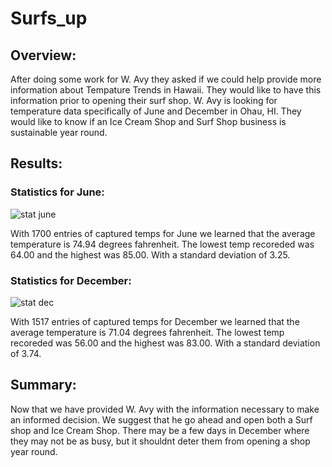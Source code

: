 # Surfs_up

## Overview: 
After doing some work for W. Avy they asked if we could help provide more information about Tempature Trends in Hawaii. They would like to have this information prior to opening their surf shop. W. Avy is looking for temperature data specifically of June and December in Ohau, HI. They would like to know if an Ice Cream Shop and Surf Shop business is sustainable year round. 


## Results:

### Statistics for June: 

![stat june](https://user-images.githubusercontent.com/99618784/164946078-5b7e5b6a-6662-4d85-a7d0-40714e0cf319.PNG)
 
With 1700 entries of captured temps for June we learned that the average temperature is 74.94 degrees fahrenheit. The lowest temp recoreded was 64.00 and the highest was 85.00. With a standard deviation of 3.25. 

### Statistics for December: 

![stat dec](https://user-images.githubusercontent.com/99618784/164946284-b22ec93f-4746-4959-8a9b-2dea5a0c718c.PNG)

With 1517 entries of captured temps for December we learned that the average temperature is 71.04 degrees fahrenheit. The lowest temp recoreded was 56.00 and the highest was 83.00. With a standard deviation of 3.74. 


## Summary: 
Now that we have provided W. Avy with the information necessary to make an informed decision. We suggest that he go ahead and open both a Surf shop and Ice Cream Shop. There may be a few days in December where they may not be as busy, but it shouldnt deter them from opening a shop year round.  
